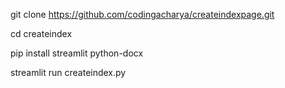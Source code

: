 git clone https://github.com/codingacharya/createindexpage.git

cd createindex

pip install streamlit python-docx

streamlit run createindex.py
